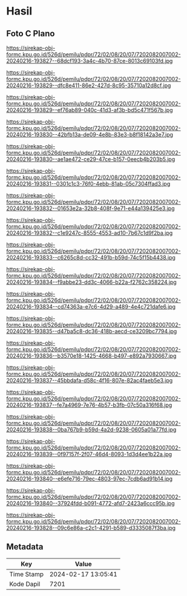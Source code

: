 # Hasil

## Foto C Plano

https://sirekap-obj-formc.kpu.go.id/526d/pemilu/pdpr/72/02/08/20/07/7202082007002-20240216-193827--68dcf193-3a4c-4b70-87ce-8013c69103fd.jpg

https://sirekap-obj-formc.kpu.go.id/526d/pemilu/pdpr/72/02/08/20/07/7202082007002-20240216-193829--dfc8e411-86e2-427d-8c95-35710a12d8cf.jpg

https://sirekap-obj-formc.kpu.go.id/526d/pemilu/pdpr/72/02/08/20/07/7202082007002-20240216-193829--ef76ab89-040c-41d3-af3b-bd5c471f567b.jpg

https://sirekap-obj-formc.kpu.go.id/526d/pemilu/pdpr/72/02/08/20/07/7202082007002-20240216-193830--42bfb13a-de09-4e8b-83e3-b8f18142a3e7.jpg

https://sirekap-obj-formc.kpu.go.id/526d/pemilu/pdpr/72/02/08/20/07/7202082007002-20240216-193830--ae1ae472-ce29-47ce-b157-0eecb4b203b5.jpg

https://sirekap-obj-formc.kpu.go.id/526d/pemilu/pdpr/72/02/08/20/07/7202082007002-20240216-193831--0301c1c3-76f0-4ebb-81ab-05c7304ffad3.jpg

https://sirekap-obj-formc.kpu.go.id/526d/pemilu/pdpr/72/02/08/20/07/7202082007002-20240216-193832--01653e2a-32b8-408f-9e71-e44a139425e3.jpg

https://sirekap-obj-formc.kpu.go.id/526d/pemilu/pdpr/72/02/08/20/07/7202082007002-20240216-193832--c1e9247c-8555-4553-ad10-7b67c1d9f2ba.jpg

https://sirekap-obj-formc.kpu.go.id/526d/pemilu/pdpr/72/02/08/20/07/7202082007002-20240216-193833--c6265c8d-cc32-491b-b59d-74c5f15b4438.jpg

https://sirekap-obj-formc.kpu.go.id/526d/pemilu/pdpr/72/02/08/20/07/7202082007002-20240216-193834--f9abbe23-dd3c-4066-b22a-f2762c358224.jpg

https://sirekap-obj-formc.kpu.go.id/526d/pemilu/pdpr/72/02/08/20/07/7202082007002-20240216-193834--cd74363a-e7c6-4d29-a489-4e4c721dafe6.jpg

https://sirekap-obj-formc.kpu.go.id/526d/pemilu/pdpr/72/02/08/20/07/7202082007002-20240216-193835--d47ba5c8-dc36-418b-aecd-ce3209bc7794.jpg

https://sirekap-obj-formc.kpu.go.id/526d/pemilu/pdpr/72/02/08/20/07/7202082007002-20240216-193836--b3570e18-1425-4668-b497-e892a7930667.jpg

https://sirekap-obj-formc.kpu.go.id/526d/pemilu/pdpr/72/02/08/20/07/7202082007002-20240216-193837--45bbdafa-d58c-4f16-807e-82ac4faeb5e3.jpg

https://sirekap-obj-formc.kpu.go.id/526d/pemilu/pdpr/72/02/08/20/07/7202082007002-20240216-193837--fe7a4969-7e76-4b57-b3fb-07c50a316f68.jpg

https://sirekap-obj-formc.kpu.go.id/526d/pemilu/pdpr/72/02/08/20/07/7202082007002-20240216-193838--0ba767b9-b59d-4a2d-9238-0605a01a77fd.jpg

https://sirekap-obj-formc.kpu.go.id/526d/pemilu/pdpr/72/02/08/20/07/7202082007002-20240216-193839--0f97157f-2f07-46d4-8093-1d3d4ee1b22a.jpg

https://sirekap-obj-formc.kpu.go.id/526d/pemilu/pdpr/72/02/08/20/07/7202082007002-20240216-193840--e6efe716-79ec-4803-97ec-7cdb6ad91b14.jpg

https://sirekap-obj-formc.kpu.go.id/526d/pemilu/pdpr/72/02/08/20/07/7202082007002-20240216-193840--37924fdd-b091-4772-afd7-2423a6ccc95b.jpg

https://sirekap-obj-formc.kpu.go.id/526d/pemilu/pdpr/72/02/08/20/07/7202082007002-20240216-193828--09c6e86a-c2c1-4291-b589-d3335087f3ba.jpg


## Metadata

| Key        | Value               |
| ---------- | ------------------- |
| Time Stamp | 2024-02-17 13:05:41 |
| Kode Dapil | 7201                |



